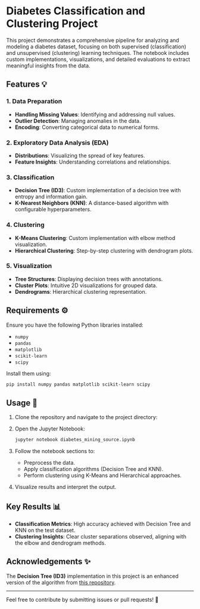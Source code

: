 # Diabetes Classification and Clustering Project 

This project demonstrates a comprehensive pipeline for analyzing and modeling a diabetes dataset, focusing on both supervised (classification) and unsupervised (clustering) learning techniques. The notebook includes custom implementations, visualizations, and detailed evaluations to extract meaningful insights from the data.

## Features 💡

### 1. Data Preparation

- **Handling Missing Values**: Identifying and addressing null values.
- **Outlier Detection**: Managing anomalies in the data.
- **Encoding**: Converting categorical data to numerical forms.

### 2. Exploratory Data Analysis (EDA) 

- **Distributions**: Visualizing the spread of key features.
- **Feature Insights**: Understanding correlations and relationships.

### 3. Classification 

- **Decision Tree (ID3)**: Custom implementation of a decision tree with entropy and information gain.
- **K-Nearest Neighbors (KNN)**: A distance-based algorithm with configurable hyperparameters.

### 4. Clustering 

- **K-Means Clustering**: Custom implementation with elbow method visualization.
- **Hierarchical Clustering**: Step-by-step clustering with dendrogram plots.

### 5. Visualization 

- **Tree Structures**: Displaying decision trees with annotations.
- **Cluster Plots**: Intuitive 2D visualizations for grouped data.
- **Dendrograms**: Hierarchical clustering representation.

## Requirements ⚙️

Ensure you have the following Python libraries installed:

- `numpy`
- `pandas`
- `matplotlib`
- `scikit-learn`
- `scipy`

Install them using:

```bash
pip install numpy pandas matplotlib scikit-learn scipy
```

## Usage 🔧

1. Clone the repository and navigate to the project directory:

2. Open the Jupyter Notebook:

   ```bash
   jupyter notebook diabetes_mining_source.ipynb
   ```

3. Follow the notebook sections to:

   - Preprocess the data.
   - Apply classification algorithms (Decision Tree and KNN).
   - Perform clustering using K-Means and Hierarchical approaches.

4. Visualize results and interpret the output.

## Key Results 📊

- **Classification Metrics**: High accuracy achieved with Decision Tree and KNN on the test dataset.
- **Clustering Insights**: Clear cluster separations observed, aligning with the elbow and dendrogram methods.

## Acknowledgements ✨

The **Decision Tree (ID3)** implementation in this project is an enhanced version of the algorithm from [this repository](https://github.com/vidhikhatwani/Decision-Tree-ID3-Algorithm).

---

Feel free to contribute by submitting issues or pull requests! 🎉

